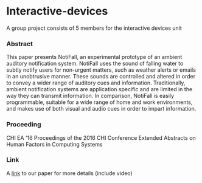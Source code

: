 # Interactive-devices
A group project consists of  5 members for the interactive devices unit

### Abstract
This paper presents NotiFall, an experimental prototype of an ambient auditory notification system. NotiFall uses the sound of falling water to subtly notify users for non-urgent matters, such as weather alerts or emails in an unobtrusive manner. These sounds are controlled and altered in order to convey a wider range of auditory cues and information. Traditionally, ambient notification systems are application specific and are limited in the way they can transmit information. In comparison, NotiFall is easily programmable, suitable for a wide range of home and work environments, and makes use of both visual and audio cues in order to impart information.

### Proceeding
CHI EA '16 Proceedings of the 2016 CHI Conference Extended Abstracts on Human Factors in Computing Systems

### Link
A [link](http://dl.acm.org/citation.cfm?doid=2851581.2892443) to our paper for more details (include video)
